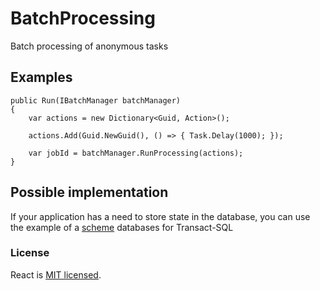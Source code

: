 # BatchProcessing
Batch processing of anonymous tasks

## Examples
```CSharp
public Run(IBatchManager batchManager)
{
    var actions = new Dictionary<Guid, Action>();

    actions.Add(Guid.NewGuid(), () => { Task.Delay(1000); });

    var jobId = batchManager.RunProcessing(actions);
}
```

## Possible implementation
If your application has a need to store state in the database, you can use the example of a [scheme](https://github.com/barkovmihail/BatchProcessing/blob/main/AppData/table-schemas/batch-schema.sql) databases for Transact-SQL


### License
React is [MIT licensed](./LICENSE).
